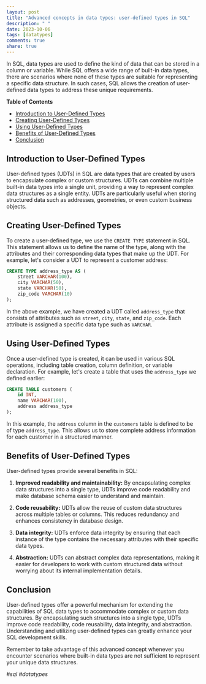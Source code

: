 ```yaml
---
layout: post
title: "Advanced concepts in data types: user-defined types in SQL"
description: " "
date: 2023-10-06
tags: [datatypes]
comments: true
share: true
---
```


In SQL, data types are used to define the kind of data that can be stored in a column or variable. While SQL offers a wide range of built-in data types, there are scenarios where none of these types are suitable for representing a specific data structure. In such cases, SQL allows the creation of user-defined data types to address these unique requirements.

**Table of Contents**
- [Introduction to User-Defined Types](#introduction-to-user-defined-types)
- [Creating User-Defined Types](#creating-user-defined-types)
- [Using User-Defined Types](#using-user-defined-types)
- [Benefits of User-Defined Types](#benefits-of-user-defined-types)
- [Conclusion](#conclusion)

## Introduction to User-Defined Types

User-defined types (UDTs) in SQL are data types that are created by users to encapsulate complex or custom structures. UDTs can combine multiple built-in data types into a single unit, providing a way to represent complex data structures as a single entity. UDTs are particularly useful when storing structured data such as addresses, geometries, or even custom business objects.

## Creating User-Defined Types

To create a user-defined type, we use the `CREATE TYPE` statement in SQL. This statement allows us to define the name of the type, along with the attributes and their corresponding data types that make up the UDT. For example, let's consider a UDT to represent a customer address:

```sql
CREATE TYPE address_type AS (
    street VARCHAR(100),
    city VARCHAR(50),
    state VARCHAR(50),
    zip_code VARCHAR(10)
);
```

In the above example, we have created a UDT called `address_type` that consists of attributes such as `street`, `city`, `state`, and `zip_code`. Each attribute is assigned a specific data type such as `VARCHAR`.

## Using User-Defined Types

Once a user-defined type is created, it can be used in various SQL operations, including table creation, column definition, or variable declaration. For example, let's create a table that uses the `address_type` we defined earlier:

```sql
CREATE TABLE customers (
    id INT,
    name VARCHAR(100),
    address address_type
);
```

In this example, the `address` column in the `customers` table is defined to be of type `address_type`. This allows us to store complete address information for each customer in a structured manner.

## Benefits of User-Defined Types

User-defined types provide several benefits in SQL:

1. **Improved readability and maintainability:** By encapsulating complex data structures into a single type, UDTs improve code readability and make database schema easier to understand and maintain.

2. **Code reusability:** UDTs allow the reuse of custom data structures across multiple tables or columns. This reduces redundancy and enhances consistency in database design.

3. **Data integrity:** UDTs enforce data integrity by ensuring that each instance of the type contains the necessary attributes with their specific data types.

4. **Abstraction:** UDTs can abstract complex data representations, making it easier for developers to work with custom structured data without worrying about its internal implementation details.

## Conclusion

User-defined types offer a powerful mechanism for extending the capabilities of SQL data types to accommodate complex or custom data structures. By encapsulating such structures into a single type, UDTs improve code readability, code reusability, data integrity, and abstraction. Understanding and utilizing user-defined types can greatly enhance your SQL development skills. 

Remember to take advantage of this advanced concept whenever you encounter scenarios where built-in data types are not sufficient to represent your unique data structures.

_*#sql #datatypes*_